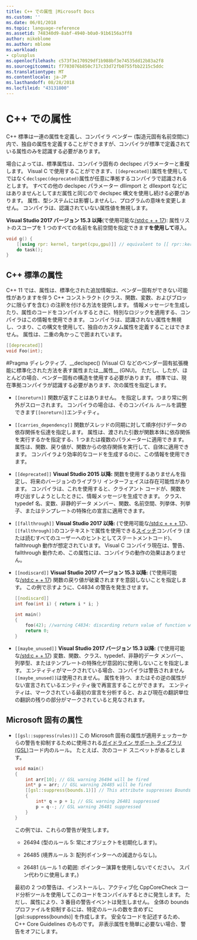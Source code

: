 ```yaml
---
title: C++ での属性 |Microsoft Docs
ms.custom: ''
ms.date: 06/01/2018
ms.topic: language-reference
ms.assetid: 748340d9-8abf-4940-b0a0-91b6156a3ff8
author: mikeblome
ms.author: mblome
ms.workload:
- cplusplus
ms.openlocfilehash: c573f3e170929df1b988bf3e74535dd12b83a2f8
ms.sourcegitcommit: f7703076b850c717c33d72fb0755fbb2215c5ddc
ms.translationtype: MT
ms.contentlocale: ja-JP
ms.lasthandoff: 08/28/2018
ms.locfileid: "43131800"
---
```

# <a name="attributes-in-c"></a>C++ での属性

C++ 標準は一連の属性を定義し、コンパイラ ベンダー (製造元固有名前空間に) 内で、独自の属性を定義することができますが、コンパイラが標準で定義されている属性のみを認識する必要があります。

場合によっては、標準属性は、コンパイラ固有の declspec パラメーターと重複します。 Visual C で使用することができます、`[[deprecated]]`属性を使用してではなく`declspec(deprecated)`属性が任意に準拠するコンパイラで認識されるとします。 すべての他の declspec パラメーター dllimport と dllexport などにはありませんとしてまだ属性と同じので declspec 構文を使用し続ける必要があります。 属性、型システムには影響しませんし、プログラムの意味を変更しません。 コンパイラは、認識されていない属性値を無視します。

**Visual Studio 2017 バージョン 15.3 以降**(で使用可能な[/std:c + + 17](../build/reference/std-specify-language-standard-version.md)): 属性リストのスコープを 1 つのすべての名前を名前空間を指定できます**を使用して**導入。

```cpp
void g() {
    [[using rpr: kernel, target(cpu,gpu)]] // equivalent to [[ rpr::kernel, rpr::target(cpu,gpu) ]]
    do task();
}
```

## <a name="c-standard-attributes"></a>C++ 標準の属性

C++ 11 では、属性は、標準化された追加情報は、ベンダー固有ができない可能性がありますを伴う C++ コンストラクト (クラス、関数、変数、およびブロックに限らずを含む) の注釈を付ける方法を提供します。 情報メッセージを生成したり、属性のコードをコンパイルするときに、特別なロジックを適用する、コンパイラはこの情報を使用できます。 コンパイラは、認識されない属性を無視し、つまり、この構文を使用して、独自のカスタム属性を定義することはできません。 属性は、二重の角かっこで囲まれています。

```cpp
[[deprecated]]
void Foo(int);
```

#Pragma ディレクティブ、__declspec() (Visual C) などのベンダー固有拡張機能に標準化された方法を表す属性または&#95;&#95;属性&#95;&#95; (GNU)。 ただし、したが、ほとんどの場合、ベンダー固有の構造を使用する必要があります。 標準では、現在準拠コンパイラが認識する必要があります、次の属性を指定します。

- `[[noreturn]]` 関数が返すことはありません。 を指定します。つまり常に例外がスローされます。 コンパイラの場合は、そのコンパイル ルールを調整できます`[[noreturn]]`エンティティ。

- `[[carries_dependency]]` 関数がスレッドの同期に対して順序付けデータの依存関係を伝達を指定します。 属性は、渡された引数が関数本体に依存関係を実行するかを指定する、1 つまたは複数のパラメーターに適用できます。 属性は、関数、戻り値が、関数からの依存関係を実行して、自体に適用できます。 コンパイラより効率的なコードを生成するのに、この情報を使用できます。

- `[[deprecated]]` **Visual Studio 2015 以降:** 関数を使用するありませんを指定し、将来のバージョンのライブラリ インターフェイスは存在可能性があります。 コンパイラは、これを使用すると、クライアント コードが、関数を呼び出すしようとしたときに、情報メッセージを生成できます。 クラス、typedef 名、変数、非静的データ メンバー、関数、名前空間、列挙体、列挙子、またはテンプレートの特殊化の宣言に適用できます。  

- `[[fallthrough]]` **Visual Studio 2017 以降:** (で使用可能な[/std:c + + + 17](../build/reference/std-specify-language-standard-version.md))、`[[fallthrough]]`のコンテキストで属性を使用できる[スイッチ](switch-statement-cpp.md)コンパイラ (または読むすべてのユーザーへのヒントとしてステートメントコード)、fallthrough 動作が想定されています。 Visual C コンパイラ現在は、警告、fallthrough 動作ため、この属性には、コンパイラの動作の効果はありません。

- `[[nodiscard]]` **Visual Studio 2017 バージョン 15.3 以降:** (で使用可能な[/std:c + + 17](../build/reference/std-specify-language-standard-version.md)) 関数の戻り値が破棄されますを意図しないことを指定します。 この例で示すように、C4834 の警告を発生させます。

   ```cpp
   [[nodiscard]]
   int foo(int i) { return i * i; }

   int main()
   {
       foo(42); //warning C4834: discarding return value of function with 'nodiscard' attribute
       return 0;
   }
   ```

- `[[maybe_unused]]` **Visual Studio 2017 バージョン 15.3 以降:** (で使用可能な[/std:c + + 17](../build/reference/std-specify-language-standard-version.md)) 変数、関数、クラス、typedef、非静的データ メンバー、列挙型、またはテンプレートの特殊化が意図的に使用しないことを指定します。 エンティティがマークされている場合、コンパイラは警告されません`[[maybe_unused]]`は使用されません。 属性を持つ、またはその逆の属性がない宣言されているエンティティ後で再宣言することができます。 エンティティは、マークされている最初の宣言を分析すると、および現在の翻訳単位の翻訳の残りの部分がマークされていると見なされます。

## <a name="microsoft-specific-attributes"></a>Microsoft 固有の属性

- `[[gsl::suppress(rules)]]` この Microsoft 固有の属性が適用チェッカーからの警告を抑制するために使用される[ガイドライン サポート ライブラリ (GSL)](https://github.com/Microsoft/GSL)コード内のルール。 たとえば、次のコード スニペットがあるとします。

    ```cpp
    void main()
    {
        int arr[10]; // GSL warning 26494 will be fired
        int* p = arr; // GSL warning 26485 will be fired
        [[gsl::suppress(bounds.1)]] // This attribute suppresses Bounds rule #1
        {
            int* q = p + 1; // GSL warning 26481 suppressed
            p = q--; // GSL warning 26481 suppressed
        }
    }
    ```

   この例では、これらの警告が発生します。

   - 26494 (型のルール 5: 常にオブジェクトを初期化します)。

   - 26485 (境界ルール 3: 配列ポインターへの減退からなし)。

   - 26481 (ルール 1 の範囲: ポインター演算を使用しないでください。 スパン代わりに使用します。)

   最初の 2 つの警告は、インストールし、アクティブ化 CppCoreCheck コード分析ツールを使用してこのコードをコンパイルするときに発生します。 ただし、属性により、3 番目の警告イベントは発生しません。 全体の bounds プロファイルを抑制するには、特定のルールの数を含めずに [gsl::suppress(bounds)] を作成します。 安全なコードを記述するため、C++ Core Guidelines のものです。 非表示属性を簡単に必要ない場合、警告をオフにします。